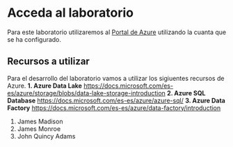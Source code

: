 # Acceda al laboratorio
Para este laboratorio utilizaremos al [Portal de Azure](https://portal.azure.com/signin/index) utilizando la cuanta que se ha configurado. 

## Recursos a utilizar
Para el desarrollo del laboratorio vamos a utilizar los sigiuentes recursos de Azure. 
**1. Azure Data Lake** https://docs.microsoft.com/es-es/azure/storage/blobs/data-lake-storage-introduction
**2. Azure SQL Database** https://docs.microsoft.com/es-es/azure/azure-sql/
**3. Azure Data Factory** https://docs.microsoft.com/es-es/azure/data-factory/introduction
1. James Madison
2. James Monroe
3. John Quincy Adams
	
	

